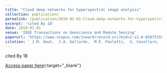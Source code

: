 ```yaml
---
title: "Cloud deep networks for hyperspectral image analysis"
collection: publications
permalink: /publication/2019-01-01-Cloud-deep-networks-for-hyperspectral-image-analysis
excerpt: 'cited By 18'
date: 2019-01-01
venue: 'IEEE Transactions on Geoscience and Remote Sensing'
paperurl: 'https://www.scopus.com/inward/record.uri?eid=2-s2.0-85075158539&doi=10.1109%2fTGRS.2019.2929731&partnerID=40&md5=9534670e08763377fb737151ff0a075d'
citation: ' J.M. Haut,  J.A. Gallardo,  M.E. Paoletti,  G. Cavallaro,  J. Plaza,  A. Plaza,  M. Riedel, &quot;Cloud deep networks for hyperspectral image analysis.&quot; IEEE Transactions on Geoscience and Remote Sensing, 2019.'
---
```

cited By 18

[Access paper here](https://www.scopus.com/inward/record.uri?eid=2-s2.0-85075158539&doi=10.1109%2fTGRS.2019.2929731&partnerID=40&md5=9534670e08763377fb737151ff0a075d){:target="_blank"}
